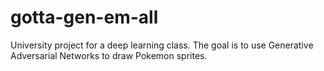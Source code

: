 # gotta-gen-em-all
University project for a deep learning class. The goal is to use Generative Adversarial Networks to draw Pokemon sprites.
